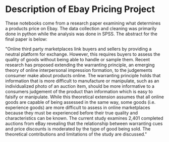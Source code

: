 # Description of Ebay Pricing Project

These notebooks come from a research paper examining what determines a products price on Ebay.  The data collection and cleaning was primarily done in python while the analysis was done in SPSS.   The abstract for the final paper is below: 

"Online third party marketplaces link buyers and sellers by providing a neutral platform for exchange.  However, this requires buyers to assess the quality of goods without being able to handle or sample them.  Recent research has proposed extending the warranting principle, an emerging theory of online interpersonal impression formation, to the judgements consumer make about products online.  The warranting principle holds that information that is more difficult to manufacture or manipulate, such as an individualized photo of an auction item, should be more informative to a consumers judgement of the product than information which is easy to falsify or manipulate.  While this theoretical extension assumes that all online goods are capable of being assessed in the same way, some goods (i.e. experience goods) are more difficult to assess in online marketplaces because they must be experienced before their true quality and characteristics can be known.  The current study examines 2,401 completed auctions from eBay revealing that the relationship between warranting cues and price discounts is moderated by the type of good being sold. The theoretical contributions and limitations of the study are discussed." 
